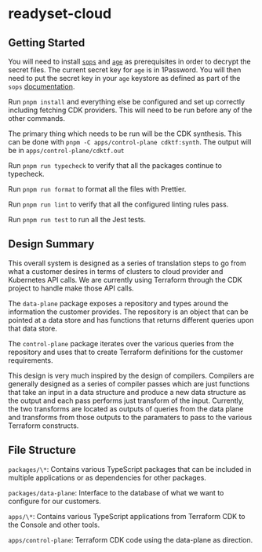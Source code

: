 # readyset-cloud

## Getting Started

You will need to install [`sops`][0] and [`age`][1] as prerequisites in order to
decrypt the secret files. The current secret key for `age` is in 1Password. You
will then need to put the secret key in your `age` keystore as defined as part
of the `sops` [documentation][2].

Run `pnpm install` and everything else be configured and set up correctly
including fetching CDK providers. This will need to be run before any of
the other commands.

The primary thing which needs to be run will be the CDK synthesis. This can be
done with `pnpm -C apps/control-plane cdktf:synth`. The output will be in
`apps/control-plane/cdktf.out`

Run `pnpm run typecheck` to verify that all the packages continue to typecheck.

Run `pnpm run format` to format all the files with Prettier.

Run `pnpm run lint` to verify that all the configured linting rules pass.

Run `pnpm run test` to run all the Jest tests.

[0]: https://github.com/mozilla/sops
[1]: https://age-encryption.org/
[2]: https://github.com/mozilla/sops#22encrypting-using-age

## Design Summary

This overall system is designed as a series of translation steps to go from
what a customer desires in terms of clusters to cloud provider and Kubernetes
API calls. We are currently using Terraform through the CDK project to handle
make those API calls.

The `data-plane` package exposes a repository and types around the information
the customer provides. The repository is an object that can be pointed at a
data store and has functions that returns different queries upon that data
store.

The `control-plane` package iterates over the various queries from the
repository and uses that to create Terraform definitions for the customer
requirements.

This design is very much inspired by the design of compilers. Compilers are
generally designed as a series of compiler passes which are just functions that
take an input in a data structure and produce a new data structure as the output
and each pass performs just transform of the input. Currently, the two
transforms are located as outputs of queries from the data plane and transforms
from those outputs to the paramaters to pass to the various Terraform
constructs.

## File Structure

`packages/\*`: Contains various TypeScript packages that can be included in
multiple applications or as dependencies for other packages.

`packages/data-plane`: Interface to the database of what we want to configure
for our customers.

`apps/\*`: Contains various TypeScript applications from Terraform CDK to the
Console and other tools.

`apps/control-plane`: Terraform CDK code using the data-plane as direction.
